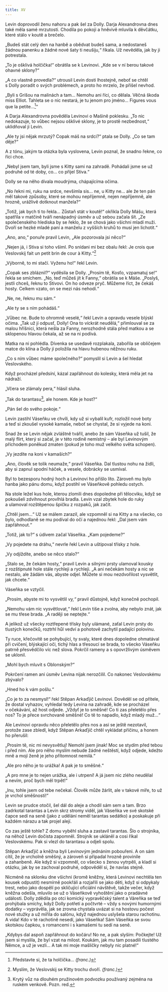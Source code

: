 ```yaml
---
title: XV
---
```


Levin doprovodil ženu nahoru a pak šel za Dolly. Darja Alexandrovna dnes také měla samé mrzutosti. Chodila po pokoji a hněvivě mluvila k děvčátku, které stálo v koutě a brečelo.

„Budeš stát celý den na hanbě a obědvat budeš sama, a nedostaneš žádnou panenku a žádné nové šaty ti neušiju,“ říkala. Už nevěděla, jak by ji potrestala.

„To je ošklivá holčička!“ obrátila se k Levinovi. „Kde se v ní berou takové ohavné sklony?“

„A co vlastně provedla?“ utrousil Levin dosti lhostejně, neboť se chtěl s Dolly poradit o svých problémech, a proto ho mrzelo, že přišel nevhod.

„Byli s Gríšou na malinách a tam… Nemohu ani říci, co dělala. Věčná škoda miss Elliot. Tahleta se o nic nestará, je tu jenom pro jméno… Figures vous que la petite…[^22]“

A Darja Alexandrovna pověděla Levinovi o Mašině poklesku. „To nic nedokazuje, to vůbec nejsou ošklivé sklony, je to prostě nezbednost,“ uklidňoval ji Levin.

„Ale ty jsi nějak mrzutý? Copak máš na srdci?“ ptala se Dolly. „Co se tam děje?“

A z tónu, jakým ta otázka byla vyslovena, Levin poznal, že snadno řekne, co říci chce.

„Nebyl jsem tam, byli jsme s Kitty sami na zahradě. Pohádali jsme se už podruhé od té doby, co… co přijel Stiva.“

Dolly se na něho dívala moudrýma, chápajícíma očima.

„No řekni mi, ruku na srdce, nevšimla sis… ne, u Kitty ne… ale že ten pán měl takové způsoby, které se mohou nepříjemně, nejen nepříjemně, ale hrozně, urážlivě dotknout manžela?“

„Totiž, jak bych ti to řekla… Zůstaň stát v koutě!“ okřikla Dolly Mášu, která spatřila v matčině tváři nenápadný úsměv a už sebou začala šít. „Ze společenského hlediska by se řeklo, že se chová jako všichni mladí muži. Dvoří se hezké mladé paní a manželu z vyšších kruhů to musí jen lichotit.“

„Ano, ano,“ ponuře pravil Levin, „Ale pozorovala jsi něco?“

„Nejen já, i Stiva si toho všiml. Po snídani mi bez obalu řekl: Je crois que Veslovskij fait un petit brin de cour à Kitty.“[^23]

„Výborně, to mi stačí. Vyženu ho!“ řekl Levin.

„Copak ses zbláznil?“ vyděsila se Dolly. „Prosím tě, Kosťo, vzpamatuj se!“ řekla se smíchem. „No, teď můžeš jít k Fanny,“ obrátila se k Máše. „Poslyš, jestli chceš, řeknu to Stivovi. On ho odveze pryč. Můžeme říct, že čekáš hosty. Celkem vzato, on se mezi nás nehodí.“

„Ne, ne, řeknu mu sám.“

„Ale ty se s ním pohádáš.“

„Vůbec ne. Bude to ohromně veselé,“ řekl Levin a opravdu vesele blýskl očima. „Tak už jí odpusť, Dolly! Ona to víckrát neudělá,“ přimlouval se za malou hříšnici, která nešla za Fanny, nerozhodně stála před matkou a se sklopenou hlavou čekala, až se na ni podívá.

Matka na ni pohlédla. Dívenka se usedavě rozplakala, zabořila se obličejem matce do klína a Dolly jí položila na hlavu hubenou něžnou ruku.

„Co s ním vůbec máme společného?“ pomyslil si Levin a šel hledat Veslovského.

Když procházel předsíní, kázal zapřáhnout do kolesky, která měla jet na nádraží.

„Včera se zlámaly pera,“ hlásil sluha.

„Tak do tarantasu[^24], ale honem. Kde je host?“

„Pán šel do svého pokoje.“

Levin zastihl Váseňku ve chvíli, kdy už si vybalil kufr, rozložil nové boty a teď si zkoušel vysoké kamaše, neboť se chystal, že si vyjede na koni.

Snad že se Levin nějak zvláštně tvářil, anebo že sám Váseňka už tušil, že malý flirt, který si začal, je v této rodině nemístný – ale byl Levinovým příchodem poněkud zmaten (pokud je toho muž velkého světa schopen).

„Vy jezdíte na koni v kamaších?“

„Ano, člověk se tolik neumaže,“ pravil Váseňka. Dal tlustou nohu na židli, aby si zapnul spodní háček, a vesele, dobrácky se usmíval.

Byl to bezesporu hodný hoch a Levinovi ho přišlo líto. Zároveň mu bylo hanba jako pánu domu, když postihl ve Váseňkově pohledu ostych.

Na stole ležel kus hole, kterou zlomili dnes dopoledne při tělocviku, když se pokoušeli zdvihnout provlhlá bradla. Levin vzal zbytek hole do ruky a ulamoval rozštěpenou špičku z rozpaků, jak začít.

„Chtěl jsem…“ Už se málem zarazil, ale vzpomněl si na Kitty a na všecko, co bylo, odhodlaně se mu podíval do očí a najednou řekl: „Dal jsem vám zapřáhnout.“

„Totiž, jak to?“ s údivem začal Váseňka. „Kam pojedeme?“

„Vy pojedete na dráhu,“ nevrle řekl Levin a uštipoval třísky z hole.

„Vy odjíždíte, anebo se něco stalo?“

„Stalo se, že čekám hosty,“ pravil Levin a silnými prsty ulamoval kousky z rozštípnuté hole stále rychleji a rychleji. „A ani nečekám hosty a nic se nestalo, ale žádám vás, abyste odjel. Můžete si mou nezdvořilost vysvětlit, jak chcete.“

Váseňka se vztyčil.

„Prosím, abyste mi to vysvětlil _vy,“_ pravil důstojně, když konečně pochopil.

„Nemohu vám nic vysvětlovat,“ řekl Levin tiše a zvolna, aby nebylo znát, jak se mu třese brada. „A raději se neptejte.“

A jelikož už všecky roztřepené třísky byly ulámané, zaťal Levin prsty do tlustých konečků, roztrhl hůl vedví a pohotově zachytil padající polovinu.

Ty ruce, křečovitě se pohybující, ty svaly, které dnes dopoledne ohmatával při cvičení, blýskající oči, tichý hlas a třesoucí se brada, to všecko Váseňku patrně přesvědčilo víc než slova. Pokrčil rameny a s opovržlivým úsměvem se uklonil.

„Mohl bych mluvit s Oblonským?“

Pokrčení ramen ani úsměv Levina nijak nerozčilil. Co nakonec Veslovskému zbývalo?

„Hned ho k vám pošlu.“

„Co je to za nesmysl!“ řekl Stěpan Arkaďjič Levinovi. Dověděl se od přítele, že dostal vyhazov, vyhledal tedy Levina na zahradě, kde se procházel v očekávání, až host odjede. „Vždyť je to směšné! Co ti zas přeletělo přes nos? To je přece svrchovaně směšné! Co tě to napadlo, když mladý muž…“

Ale Levinovi opravdu něco přeletělo přes nos a asi se ještě nezotavil, protože zase zbledl, když Stěpan Arkaďjič chtěl vykládat příčinu, a honem ho přerušil:

„Prosím tě, nic mi nevysvětluj! Nemohl jsem jinak! Moc se stydím před tebou i před ním. Ale pro něho myslím nebude žádné neštěstí, když odjede, kdežto mně a mojí ženě je jeho přítomnost nemilá.“

„Ale pro něho je to urážka! A pak je to směšné.“

„A pro mne je to nejen urážka, ale i utrpení! A já jsem nic zlého neudělal a nevím, proč bych měl trpět!“

„Inu, tohle jsem od tebe nečekal. Člověk může žárlit, ale v takové míře, to už je vrchol směšnosti!“

Levin se prudce otočil, šel dál do aleje a chodil sám sem a tam. Brzo zadrkotal tarantas a Levin skrz stromy viděl, jak Váseňka ve své skotské čapce sedí na seně (jako z udělání neměl tarantas sedátko) a poskakuje při každém nárazu a tak projel alejí.

Co zas ještě tohle? Z domu vyběhl sluha a zastavil tarantas. Šlo o strojníka, na něhož Levin dočista zapomněl. Strojník se ukláněl a cosi říkal Veslovskému. Pak si vlezl do tarantasu a odjeli spolu.

Stěpan Arkaďjič a kněžna byli Levinovým jednáním pobouřeni. A on sám cítil, že je vrcholně směšný, a zároveň si připadal hrozně provinile a zahanbeně. Ale když si vzpomněl, co všecko s ženou vytrpěli, a kladl si otázku, jak by se zachoval podruhé, odpověděl si, že navlas stejně.

Nicméně na sklonku dne všichni (kromě kněžny, která Levinovi nechtěla ten kousek odpustit) nesmírně pookřáli a rozjařili se jako děti, když si odpykaly trest, nebo jako dospělí po skličující oficiální návštěvě, takže večer, když kněžna odešla, mluvilo se už o Váseňkově vyhoštění jako o pradávné události. Dolly zdědila po otci komický vypravěčský talent a Váreňka se teď prohýbala smíchy, když Dolly potřetí a počtvrté – vždy s novými humornými dodatky – vyprávěla, jak se zrovna chystala uvázat si na hostovu počest nové stužky a už mířila do salónu, když najednou uslyšela starou rachotinu. A vida! Kdo v té rachotině nesedí, jako Váseňka! Sám Váseňka se svou skotskou čapkou, s romancemi i s kamašemi tu sedí na seně.

„Kdybys dal aspoň zapřáhnout do kočáru! No ne, a pak slyším: Počkejte! Už jsem si myslila, že byl vzat na milost. Koukám, jak mu tam posadili tlustého Němce, a už je vezli… A tak mi moje mašličky nebyly nic platné!“

  

[^22]: Představte si, že ta holčička... _(franc.)_

[^23]: Myslím, že Veslovskij se Kitty trochu dvoří. _(franc.)_

[^24]: Krytý vůz na dlouhém pružinovém podvozku používaný zejména na ruském venkově. Pozn. red.
